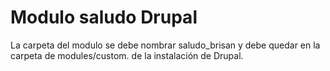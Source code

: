 # Modulo saludo Drupal

La carpeta del modulo se debe nombrar saludo_brisan y debe quedar en la carpeta de modules/custom. de la instalación de Drupal.